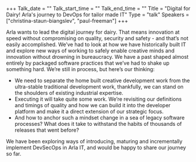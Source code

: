 +++
Talk_date = ""
Talk_start_time = ""
Talk_end_time = ""
Title = "Digital for Dairy! Arla's journey to DevOps for tailor made IT"
Type = "talk"
Speakers = ["christina-staun-biangslev", "paul-freeman"]
+++

Arla wants to lead the digital journey for dairy. That means innovation at speed without compromising on quality, security and safety - and that’s not easily accomplished. We’ve had to look at how we have historically built IT and explore new ways of working to safely enable creative minds and innovation without drowning in bureaucracy. We have a past shaped almost entirely by packaged software practices that we’ve had to shake up something hard. We’re still in process, but here’s our thinking:

* We need to separate the home built creative development work from the ultra-stable traditional development work, thankfully, we can stand on the shoulders of existing industrial expertise.
* Executing it will take quite some work. We’re revisiting our definitions and timings of quality and how we can build it into the developer platform and make it a direct extension of our strategic focus.
* And how to anchor such a mindset change in a sea of legacy software processes? What does it take to withstand the habits of thousands of releases that went before?

We have been exploring ways of introducing, maturing and incrementally implement DevSecOps in Arla IT, and would be happy to share our journey so far.
